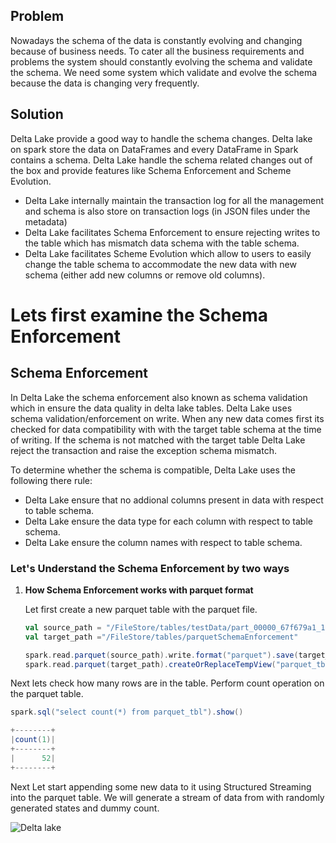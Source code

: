 
## Problem
Nowadays the schema of the data is constantly evolving and changing because of business needs. To cater all the business requirements and problems the system should constantly evolving the schema and validate the schema. We need some system which validate and evolve the schema because the data is changing very frequently.

## Solution
Delta Lake provide a good way to handle the schema changes. Delta lake on spark store the data on DataFrames and every DataFrame in Spark contains a schema. Delta Lake handle the schema related changes out of the box and provide features like Schema Enforcement and Scheme Evolution.

 - Delta Lake internally maintain the transaction log for all the management and schema is also store on transaction logs (in JSON files under the metadata)
 - Delta Lake facilitates Schema Enforcement to ensure rejecting writes to the table which has mismatch data schema with the table schema.
 - Delta Lake facilitates Scheme Evolution which allow to users to easily change the table schema to accommodate the new data with new schema (either add new columns or remove old columns).
 

# Lets first examine the Schema Enforcement

## Schema Enforcement

In Delta Lake the schema enforcement also known as schema validation which in ensure the data quality in delta lake tables. Delta Lake uses schema validation/enforcement on write. When any new data comes first its checked for data compatibility with with the target table schema at the time of writing. If the schema is not matched with the target table Delta Lake reject the transaction and raise the exception schema mismatch.

 To determine whether the schema is compatible, Delta Lake uses the following there rule:
 
 - Delta Lake ensure that no addional columns present in data with respect to table schema.
 - Delta Lake ensure the  data type for each column with respect to table schema.
 - Delta Lake ensure the column names with respect to table schema.

### Let's Understand the Schema Enforcement by two ways

 1. **How Schema Enforcement works with parquet format**
 
	 Let first create a new parquet table with the parquet file.
	```scala
	val source_path = "/FileStore/tables/testData/part_00000_67f679a1_1d91_4571_9d54_54ab84497267_c000_snappy.parquet"
	val target_path ="/FileStore/tables/parquetSchemaEnforcement"

	spark.read.parquet(source_path).write.format("parquet").save(target_path)
	spark.read.parquet(target_path).createOrReplaceTempView("parquet_tbl")
	```

Next lets check how many rows are in the table. Perform count operation on the parquet table.
```scala
spark.sql("select count(*) from parquet_tbl").show()

+--------+
|count(1)|
+--------+
|      52|
+--------+

```
Next Let start appending some new data to it using Structured Streaming into the parquet table. We will generate a stream of data from with randomly generated states and dummy count.



![Delta lake](https://github.com/gurditsingh/blog/blob/gh-pages/_screenshots/dl_ep3.jpg?raw=true)

<!--stackedit_data:
eyJoaXN0b3J5IjpbOTkyOTg0ODg5LC0xMTY4MDI0OTA5LDIxND
IzMTc2NzEsLTQyMTI0NDI3MywtMTcyMjQ3OTQyMiwtMTU3MTEx
NTYyMiwzMDE5ODAxODksLTIwMDQ1MTczMjIsLTE2NDMyNjE2ND
MsLTE5MjgwMDc0ODksNzQ3MDU5MDc5LDY3MTUyODUxNSwtNjkx
ODE3ODQ0LDEyNTUxMDg2LC0zMDIyMTM1NjksLTY2NzUxODUwMy
wtMTY3MDI4NTM3MiwyMDk1OTQ3NTc4LDEyNjAwMTIyMjMsMTI1
MDU1Njg1MF19
-->